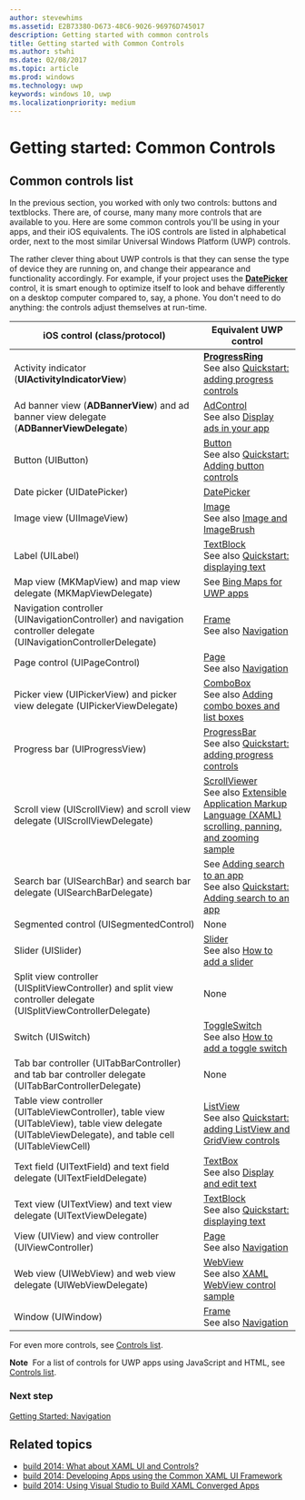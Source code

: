 ```yaml
---
author: stevewhims
ms.assetid: E2B73380-D673-48C6-9026-96976D745017
description: Getting started with common controls
title: Getting started with Common Controls
ms.author: stwhi
ms.date: 02/08/2017
ms.topic: article
ms.prod: windows
ms.technology: uwp
keywords: windows 10, uwp
ms.localizationpriority: medium
---
```


# Getting started: Common Controls


## Common controls list

In the previous section, you worked with only two controls: buttons and textblocks. There are, of course, many many more controls that are available to you. Here are some common controls you'll be using in your apps, and their iOS equivalents. The iOS controls are listed in alphabetical order, next to the most similar Universal Windows Platform (UWP) controls.

The rather clever thing about UWP controls is that they can sense the type of device they are running on, and change their appearance and functionality accordingly. For example, if your project uses the [**DatePicker**](https://msdn.microsoft.com/library/windows/apps/br211681) control, it is smart enough to optimize itself to look and behave differently on a desktop computer compared to, say, a phone. You don't need to do anything: the controls adjust themselves at run-time.

| iOS control (class/protocol) | Equivalent UWP control |
|------------------------------|--------------------------------------|
| Activity indicator (**UIActivityIndicatorView**) | [**ProgressRing**](https://msdn.microsoft.com/library/windows/apps/br227538) <br/> See also [Quickstart: adding progress controls](https://msdn.microsoft.com/library/windows/apps/xaml/hh780651) |
| Ad banner view (**ADBannerView**) and ad banner view delegate (**ADBannerViewDelegate**) | [AdControl](https://msdn.microsoft.com/library/windows/apps/microsoft.advertising.winrt.ui.adcontrol.aspx) <br/> See also [Display ads in your app](../monetize/display-ads-in-your-app.md) |
| Button (UIButton) | [Button](https://msdn.microsoft.com/library/windows/apps/br209265) <br/> See also [Quickstart: Adding button controls](https://msdn.microsoft.com/library/windows/apps/xaml/jj153346) |
| Date picker (UIDatePicker) | [DatePicker](https://msdn.microsoft.com/library/windows/apps/br211681) |
| Image view (UIImageView) | [Image](https://msdn.microsoft.com/library/windows/apps/br242752) <br/> See also [Image and ImageBrush](https://msdn.microsoft.com/library/windows/apps/mt280382) |
| Label (UILabel) | [TextBlock](https://msdn.microsoft.com/library/windows/apps/br209652) <br/> See also [Quickstart: displaying text](https://msdn.microsoft.com/library/windows/apps/xaml/hh700392) |
| Map view (MKMapView) and map view delegate (MKMapViewDelegate) | See [Bing Maps for UWP apps](http://go.microsoft.com/fwlink/p/?LinkId=263496) |
| Navigation controller (UINavigationController) and navigation controller delegate (UINavigationControllerDelegate) | [Frame](https://msdn.microsoft.com/library/windows/apps/br242682) <br/> See also [Navigation](https://msdn.microsoft.com/library/windows/apps/mt187344) |
| Page control (UIPageControl) | [Page](https://msdn.microsoft.com/library/windows/apps/br227503) <br/> See also [Navigation](https://msdn.microsoft.com/library/windows/apps/mt187344) |
| Picker view (UIPickerView) and picker view delegate (UIPickerViewDelegate) | [ComboBox](https://msdn.microsoft.com/library/windows/apps/br209348) <br/> See also [Adding combo boxes and list boxes](https://msdn.microsoft.com/library/windows/apps/xaml/hh780616) |
| Progress bar (UIProgressView) | [ProgressBar](https://msdn.microsoft.com/library/windows/apps/br227529) <br/> See also [Quickstart: adding progress controls](https://msdn.microsoft.com/library/windows/apps/xaml/hh780651) |
| Scroll view (UIScrollView) and scroll view delegate (UIScrollViewDelegate) | [ScrollViewer](https://msdn.microsoft.com/library/windows/apps/br209527) <br/>  See also [Extensible Application Markup Language (XAML) scrolling, panning, and zooming sample](http://go.microsoft.com/fwlink/p/?LinkId=238577) |
| Search bar (UISearchBar) and search bar delegate (UISearchBarDelegate) | See [Adding search to an app](https://msdn.microsoft.com/library/windows/apps/xaml/jj130767) <br/>  See also [Quickstart: Adding search to an app](https://msdn.microsoft.com/library/windows/apps/xaml/hh868180) |
| Segmented control (UISegmentedControl) | None |
| Slider (UISlider) | [Slider](https://msdn.microsoft.com/library/windows/apps/br209614) <br/>  See also [How to add a slider](https://msdn.microsoft.com/library/windows/apps/xaml/hh868197) |
| Split view controller (UISplitViewController) and split view controller delegate (UISplitViewControllerDelegate) | None |
| Switch (UISwitch) | [ToggleSwitch](https://msdn.microsoft.com/library/windows/apps/br209712) <br/>  See also [How to add a toggle switch](https://msdn.microsoft.com/library/windows/apps/xaml/hh868198) |
| Tab bar controller (UITabBarController) and tab bar controller delegate (UITabBarControllerDelegate) | None |
| Table view controller (UITableViewController), table view (UITableView), table view delegate (UITableViewDelegate), and table cell (UITableViewCell) | [ListView](https://msdn.microsoft.com/library/windows/apps/br242878) <br/>  See also [Quickstart: adding ListView and GridView controls](https://msdn.microsoft.com/library/windows/apps/xaml/hh780650) |
| Text field (UITextField) and text field delegate (UITextFieldDelegate) | [TextBox](https://msdn.microsoft.com/library/windows/apps/br209683) <br/>  See also [Display and edit text](https://msdn.microsoft.com/library/windows/apps/mt280218) |
| Text view (UITextView) and text view delegate (UITextViewDelegate) | [TextBlock](https://msdn.microsoft.com/library/windows/apps/br209652) <br/>  See also [Quickstart: displaying text](https://msdn.microsoft.com/library/windows/apps/xaml/hh700392) |
| View (UIView) and view controller (UIViewController) | [Page](https://msdn.microsoft.com/library/windows/apps/br227503) <br/>  See also [Navigation](https://msdn.microsoft.com/library/windows/apps/mt187344) |
| Web view (UIWebView) and web view delegate (UIWebViewDelegate) | [WebView](https://msdn.microsoft.com/library/windows/apps/br227702) <br/>  See also [XAML WebView control sample](http://go.microsoft.com/fwlink/p/?LinkId=238582) |
| Window (UIWindow) | [Frame](https://msdn.microsoft.com/library/windows/apps/br242682) <br/>  See also [Navigation](https://msdn.microsoft.com/library/windows/apps/mt187344) |

For even more controls, see [Controls list](https://msdn.microsoft.com/library/windows/apps/mt185406).

**Note**  For a list of controls for UWP apps using JavaScript and HTML, see [Controls list](https://msdn.microsoft.com/library/windows/apps/hh465453).

### Next step

[Getting Started: Navigation](getting-started-navigation.md)

## Related topics

* [build 2014: What about XAML UI and Controls?](http://go.microsoft.com/fwlink/p/?LinkID=397897)
* [build 2014: Developing Apps using the Common XAML UI Framework](http://go.microsoft.com/fwlink/p/?LinkID=397898)
* [build 2014: Using Visual Studio to Build XAML Converged Apps](http://go.microsoft.com/fwlink/p/?LinkID=397876)
